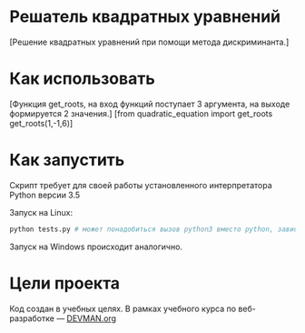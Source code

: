 # Решатель квадратных уравнений

[Решение квадратных уравнений при помощи метода дискриминанта.]
# Как использовать

[Функция get_roots, на вход функций поступает 3 аргумента, на выходе формируется 2 значения.]
[from quadratic_equation import get_roots
get_roots(1,-1,6)]

# Как запустить

Скрипт требует для своей работы установленного интерпретатора Python версии 3.5

Запуск на Linux:

```bash
python tests.py # может понадобиться вызов python3 вместо python, зависит от настроек операционной системы
```

Запуск на Windows происходит аналогично.

# Цели проекта

Код создан в учебных целях. В рамках учебного курса по веб-разработке ― [DEVMAN.org](https://devman.org)
